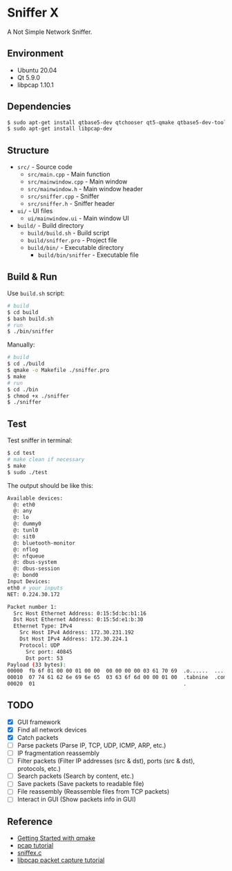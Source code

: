Sniffer X
======

A Not Simple Network Sniffer.

Environment
-----
* Ubuntu 20.04
* Qt 5.9.0
* libpcap 1.10.1

Dependencies
-----
```bash
$ sudo apt-get install qtbase5-dev qtchooser qt5-qmake qtbase5-dev-tools
$ sudo apt-get install libpcap-dev
```

Structure
-----
* `src/` - Source code
  * `src/main.cpp` - Main function
  * `src/mainwindow.cpp` - Main window
  * `src/mainwindow.h` - Main window header
  * `src/sniffer.cpp` - Sniffer
  * `src/sniffer.h` - Sniffer header
* `ui/` - UI files
  * `ui/mainwindow.ui` - Main window UI
* `build/` - Build directory
  * `build/build.sh` - Build script
  * `build/sniffer.pro` - Project file
  * `build/bin/` - Executable directory
    * `build/bin/sniffer` - Executable file

Build & Run
-----

Use `build.sh` script: 


```bash
# build
$ cd build
$ bash build.sh
# run
$ ./bin/sniffer
```

Manually: 

```bash
# build
$ cd ./build
$ qmake -o Makefile ./sniffer.pro
$ make
# run
$ cd ./bin
$ chmod +x ./sniffer 
$ ./sniffer
```

Test
-----

Test sniffer in terminal: 

```bash
$ cd test
# make clean if necessary
$ make
$ sudo ./test
```

The output should be like this: 

```bash
Available devices: 
  @: eth0
  @: any
  @: lo
  @: dummy0
  @: tunl0
  @: sit0
  @: bluetooth-monitor
  @: nflog
  @: nfqueue
  @: dbus-system
  @: dbus-session
  @: bond0
Input Devices: 
eth0 # your inputs
NET: 0.224.30.172

Packet number 1:
  Src Host Ethernet Address: 0:15:5d:bc:b1:16
  Dst Host Ethernet Address: 0:15:5d:e1:b:30
  Ethernet Type: IPv4
    Src Host IPv4 Address: 172.30.231.192
    Dst Host IPv4 Address: 172.30.224.1
    Protocol: UDP
      Src port: 40845
      Dst port: 53
Payload (33 bytes):
00000  fb 6f 01 00 00 01 00 00  00 00 00 00 03 61 70 69  .o......  .....api
00010  07 74 61 62 6e 69 6e 65  03 63 6f 6d 00 00 01 00  .tabnine  .com....
00020  01                                                .                 
```

TODO
-----
* [x] GUI framework
* [x] Find all network devices
* [x] Catch packets
* [ ] Parse packets (Parse IP, TCP, UDP, ICMP, ARP, etc.)
* [ ] IP fragmentation reassembly
* [ ] Filter packets (Filter IP addresses (src & dst), ports (src & dst), protocols, etc.)
* [ ] Search packets (Search by content, etc.)
* [ ] Save packets (Save packets to readable file)
* [ ] File reassembly (Reassemble files from TCP packets)
* [ ] Interact in GUI (Show packets info in GUI)

Reference
-----
* [Getting Started with qmake](https://doc.qt.io/qt-6.2/qmake-tutorial.html)
* [pcap tutorial](https://www.tcpdump.org/pcap.html)
* [sniffex.c](https://www.tcpdump.org/other/sniffex.c)
* [libpcap packet capture tutorial](http://yuba.stanford.edu/~casado/pcap/)